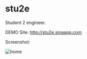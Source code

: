 # stu2e
Student 2 engineer.

DEMO Site: http://stu2e.sinaapp.com

Screenshot:

![home](http://7xih70.com1.z0.glb.clouddn.com/15-9-7/17918437.jpg)
